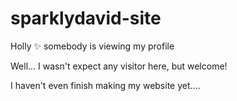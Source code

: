 # sparklydavid-site
 
Holly :sparkles: somebody is viewing my profile

Well... I wasn't expect any visitor here, but welcome!

I haven't even finish making my website yet....
